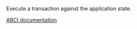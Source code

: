 Execute a transaction against the application state.

[ABCI documentation](https://docs.cometbft.com/master/spec/abci/abci.html#delivertx)